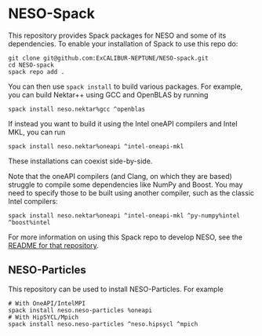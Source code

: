 # NESO-Spack

This repository provides Spack packages for NESO and some of its
dependencies. To enable your installation of Spack to use this repo do:

```
git clone git@github.com:ExCALIBUR-NEPTUNE/NESO-spack.git
cd NESO-spack
spack repo add .
```

You can then use `spack install` to build various packages. For
example, you can build Nektar++ using GCC and OpenBLAS by running
```
spack install neso.nektar%gcc ^openblas
```
If instead you want to build it using the Intel oneAPI compilers and
Intel MKL, you can run
```
spack install neso.nektar%oneapi ^intel-oneapi-mkl
```
These installations can coexist side-by-side.

Note that the oneAPI compilers (and Clang, on which they are based)
struggle to compile some dependencies like NumPy and Boost. You may
need to specify those to be built using another compiler, such as the
classic Intel compilers:
```
spack install neso.nektar%oneapi ^intel-oneapi-mkl ^py-numpy%intel ^boost%intel
```

For more information on using this Spack repo to develop NESO, see the
[README for that
repository](https://github.com/ExCALIBUR-NEPTUNE/NESO).

## NESO-Particles

This repository can be used to install NESO-Particles. For example

```
# With OneAPI/IntelMPI
spack install neso.neso-particles %oneapi
# With HipSYCL/Mpich
spack install neso.neso-particles ^neso.hipsycl ^mpich
```
